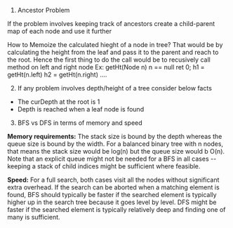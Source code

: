 1. Ancestor Problem

If the problem involves keeping track of ancestors create a child-parent map of each node and use it further

How to Memoize the calculated hieght of a node in tree?
That would be by calculating the height from the leaf and pass it to the parent and reach to the root.
Hence the first thing to do the call would be to recusively call method on left and right node
Ex: getHt(Node n) 
      n == null ret 0;
      h1 = getHt(n.left)
      h2 = getHt(n.right)
      ....
      

2. If any problem involves depth/height of a tree consider below facts
- The curDepth at the root is 1
- Depth is reached when a leaf node is found


3. BFS vs DFS in terms of memory and speed


**Memory requirements:** The stack size is bound by the depth whereas the queue size is bound by the width. For a balanced binary tree with n nodes, that means the stack size would be log(n) but the queue size would b O(n). Note that an explicit queue might not be needed for a BFS in all cases -- keeping a stack of child indices might be sufficient where feasible.


**Speed:** For a full search, both cases visit all the nodes without significant extra overhead. If the search can be aborted when a matching element is found, BFS should typically be faster if the searched element is typically higher up in the search tree because it goes level by level. DFS might be faster if the searched element is typically relatively deep and finding one of many is sufficient.
